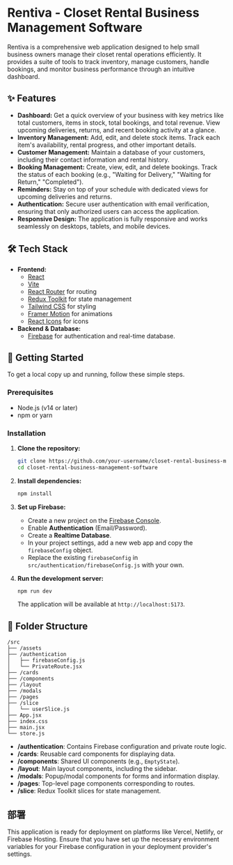 # Rentiva - Closet Rental Business Management Software

Rentiva is a comprehensive web application designed to help small business owners manage their closet rental operations efficiently. It provides a suite of tools to track inventory, manage customers, handle bookings, and monitor business performance through an intuitive dashboard.

## ✨ Features

-   **Dashboard:** Get a quick overview of your business with key metrics like total customers, items in stock, total bookings, and total revenue. View upcoming deliveries, returns, and recent booking activity at a glance.
-   **Inventory Management:** Add, edit, and delete stock items. Track each item's availability, rental progress, and other important details.
-   **Customer Management:** Maintain a database of your customers, including their contact information and rental history.
-   **Booking Management:** Create, view, edit, and delete bookings. Track the status of each booking (e.g., "Waiting for Delivery," "Waiting for Return," "Completed").
-   **Reminders:** Stay on top of your schedule with dedicated views for upcoming deliveries and returns.
-   **Authentication:** Secure user authentication with email verification, ensuring that only authorized users can access the application.
-   **Responsive Design:** The application is fully responsive and works seamlessly on desktops, tablets, and mobile devices.

## 🛠️ Tech Stack

-   **Frontend:**
    -   [React](https://reactjs.org/)
    -   [Vite](https://vitejs.dev/)
    -   [React Router](https://reactrouter.com/) for routing
    -   [Redux Toolkit](https://redux-toolkit.js.org/) for state management
    -   [Tailwind CSS](https://tailwindcss.com/) for styling
    -   [Framer Motion](https://www.framer.com/motion/) for animations
    -   [React Icons](https://react-icons.github.io/react-icons/) for icons
-   **Backend & Database:**
    -   [Firebase](https://firebase.google.com/) for authentication and real-time database.

## 🚀 Getting Started

To get a local copy up and running, follow these simple steps.

### Prerequisites

-   Node.js (v14 or later)
-   npm or yarn

### Installation

1.  **Clone the repository:**
    ```sh
    git clone https://github.com/your-username/closet-rental-business-management-software.git
    cd closet-rental-business-management-software
    ```

2.  **Install dependencies:**
    ```sh
    npm install
    ```

3.  **Set up Firebase:**
    -   Create a new project on the [Firebase Console](https://console.firebase.google.com/).
    -   Enable **Authentication** (Email/Password).
    -   Create a **Realtime Database**.
    -   In your project settings, add a new web app and copy the `firebaseConfig` object.
    -   Replace the existing `firebaseConfig` in `src/authentication/firebaseConfig.js` with your own.

4.  **Run the development server:**
    ```sh
    npm run dev
    ```
    The application will be available at `http://localhost:5173`.

## 📁 Folder Structure

```
/src
├── /assets
├── /authentication
│   ├── firebaseConfig.js
│   └── PrivateRoute.jsx
├── /cards
├── /components
├── /layout
├── /modals
├── /pages
├── /slice
│   └── userSlice.js
├── App.jsx
├── index.css
├── main.jsx
└── store.js
```

-   **/authentication**: Contains Firebase configuration and private route logic.
-   **/cards**: Reusable card components for displaying data.
-   **/components**: Shared UI components (e.g., `EmptyState`).
-   **/layout**: Main layout components, including the sidebar.
-   **/modals**: Popup/modal components for forms and information display.
-   **/pages**: Top-level page components corresponding to routes.
-   **/slice**: Redux Toolkit slices for state management.

## 部署

This application is ready for deployment on platforms like Vercel, Netlify, or Firebase Hosting. Ensure that you have set up the necessary environment variables for your Firebase configuration in your deployment provider's settings.